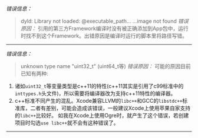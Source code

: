 *错误信息：*
> dyld: Library not loaded: @executable_path...
> ...image not found
*错误原因：*
引用的第三方Framework编译时没有被正确添加到App包中，运行时找不到这个Framework。出错原因是编译时运行的脚本里将路径写错。
---

*错误信息：*
> unknown type name "uint32_t" (uint64_t等)
*错误原因：*
可能的原因目前已知有两种:
1. 诸如`uint32_t`等变量类型是c++11的特性(c++11其实是引用了c99标准中的`inttypes.h`头文件)，所以需要将编译器改为支持c++11特性的编译器。
2. c++标准不同产生的混乱。Xcode兼容LLVM的`libc++`和GCC的`libstdc++`标准库，二者有差别，可能会造成该错误，一般建议Xcode上使用苹果自家支持的`libc++`比较好。
如我在Xcode上使用Ogre时，就产生了这个错误，若创建项目时勾选`use libc++`就不会有这种错误了。
---
